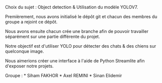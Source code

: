 
Choix du sujet : Object detection & Utilisation du modèle YOLOV7.


Premièrement, nous avons initialisé le dépôt git et chacun des membres du groupe a rejoint ce dépôt.

Nous avons ensuite chacun crée une branche afin de pouvoir travailler séparément sur une partie différente du projet.


Notre objectif est d'utiliser YOLO pour détecter des chats & des chiens sur quelconque image.

Nous aimerions créer une interface à l'aide de Python Streamlite afin d'exposer notre projets.


Groupe : 
	* Siham FAKHOR
	* Axel REMINI
	* Sinan Elidemir 

